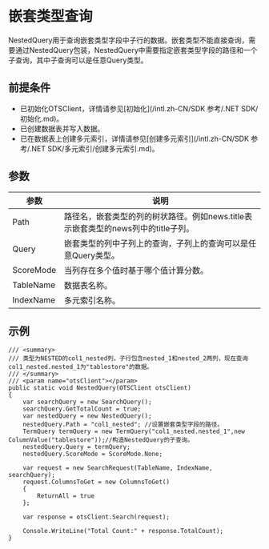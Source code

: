 # 嵌套类型查询

NestedQuery用于查询嵌套类型字段中子行的数据。嵌套类型不能直接查询，需要通过NestedQuery包装，NestedQuery中需要指定嵌套类型字段的路径和一个子查询，其中子查询可以是任意Query类型。

## 前提条件

-   已初始化OTSClient，详情请参见[初始化](/intl.zh-CN/SDK 参考/.NET SDK/初始化.md)。
-   已创建数据表并写入数据。
-   已在数据表上创建多元索引，详情请参见[创建多元索引](/intl.zh-CN/SDK 参考/.NET SDK/多元索引/创建多元索引.md)。

## 参数

|参数|说明|
|--|--|
|Path|路径名，嵌套类型的列的树状路径。例如news.title表示嵌套类型的news列中的title子列。|
|Query|嵌套类型的列中子列上的查询，子列上的查询可以是任意Query类型。|
|ScoreMode|当列存在多个值时基于哪个值计算分数。|
|TableName|数据表名称。|
|IndexName|多元索引名称。|

## 示例

```
/// <summary>
/// 类型为NESTED的col1_nested列，子行包含nested_1和nested_2两列，现在查询col1_nested.nested_1为"tablestore"的数据。
/// </summary>
/// <param name="otsClient"></param>
public static void NestedQuery(OTSClient otsClient)
{
    var searchQuery = new SearchQuery();
    searchQuery.GetTotalCount = true;
    var nestedQuery = new NestedQuery();
    nestedQuery.Path = "col1_nested"; //设置嵌套类型字段的路径。
    TermQuery termQuery = new TermQuery("col1_nested.nested_1",new ColumnValue("tablestore"));//构造NestedQuery的子查询。
    nestedQuery.Query = termQuery;
    nestedQuery.ScoreMode = ScoreMode.None;

    var request = new SearchRequest(TableName, IndexName, searchQuery);
    request.ColumnsToGet = new ColumnsToGet()
    {
        ReturnAll = true
    };

    var response = otsClient.Search(request);

    Console.WriteLine("Total Count:" + response.TotalCount);
}

                
```

